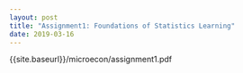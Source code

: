 ```yaml
---
layout: post
title: "Assignment1: Foundations of Statistics Learning"
date: 2019-03-16
---
```

{{site.baseurl}}/microecon/assignment1.pdf

